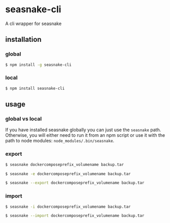 # seasnake-cli

A cli wrapper for seasnake

## installation

### global
```bash
$ npm install -g seasnake-cli
```

### local

```bash
$ npm install seasnake-cli
```

## usage

### global vs local

If you have installed seasnake globally you can just use the `seasnake` path. Otherwise, you will either need to run it 
from an npm script or use it with the path to node modules: `node_modules/.bin/seasnake`.

### export

```bash
$ seasnake dockercomposeprefix_volumename backup.tar
```

```bash
$ seasnake -e dockercomposeprefix_volumename backup.tar
```


```bash
$ seasnake --export dockercomposeprefix_volumename backup.tar
```

### import 

```bash
$ seasnake -i dockercomposeprefix_volumename backup.tar
```


```bash
$ seasnake --import dockercomposeprefix_volumename backup.tar
```
